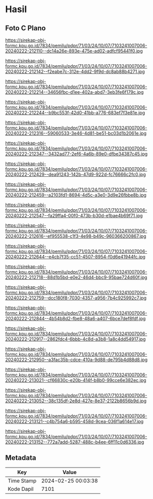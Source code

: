 # Hasil

## Foto C Plano

https://sirekap-obj-formc.kpu.go.id/7834/pemilu/pdpr/71/03/24/10/07/7103241007006-20240222-212110--dc14a26e-893e-475e-ad02-adfcf95441f0.jpg

https://sirekap-obj-formc.kpu.go.id/7834/pemilu/pdpr/71/03/24/10/07/7103241007006-20240222-212142--f2eabe7c-312e-4dd2-9f9d-dc8ab88b4271.jpg

https://sirekap-obj-formc.kpu.go.id/7834/pemilu/pdpr/71/03/24/10/07/7103241007006-20240222-212214--34656fbc-d1ee-402a-abd7-3eb3fe6f179c.jpg

https://sirekap-obj-formc.kpu.go.id/7834/pemilu/pdpr/71/03/24/10/07/7103241007006-20240222-212244--b9bc553f-42d0-41bb-a776-683ef7f3e81e.jpg

https://sirekap-obj-formc.kpu.go.id/7834/pemilu/pdpr/71/03/24/10/07/7103241007006-20240222-212316--59060533-3e46-4d81-be51-bc03d1b2061e.jpg

https://sirekap-obj-formc.kpu.go.id/7834/pemilu/pdpr/71/03/24/10/07/7103241007006-20240222-212347--3432ad77-2ef6-4a6b-89e0-dfbe34387c45.jpg

https://sirekap-obj-formc.kpu.go.id/7834/pemilu/pdpr/71/03/24/10/07/7103241007006-20240222-212429--dea91243-142b-47d9-922d-fc76666c2fc0.jpg

https://sirekap-obj-formc.kpu.go.id/7834/pemilu/pdpr/71/03/24/10/07/7103241007006-20240222-212459--a2103fd1-8694-4d5c-a3e0-3d9e26fbbe8b.jpg

https://sirekap-obj-formc.kpu.go.id/7834/pemilu/pdpr/71/03/24/10/07/7103241007006-20240222-212547--fa29ffa4-00f0-473b-b30d-e1bae4b69f71.jpg

https://sirekap-obj-formc.kpu.go.id/7834/pemilu/pdpr/71/03/24/10/07/7103241007006-20240222-212616--ef955538-c1f3-4e98-b49c-960366200867.jpg

https://sirekap-obj-formc.kpu.go.id/7834/pemilu/pdpr/71/03/24/10/07/7103241007006-20240222-212644--e4cb7f35-cc51-4507-8954-f0d6e41944fc.jpg

https://sirekap-obj-formc.kpu.go.id/7834/pemilu/pdpr/71/03/24/10/07/7103241007006-20240222-212718--88d1b5bd-e0e2-46d4-bbc9-95bae724d60f.jpg

https://sirekap-obj-formc.kpu.go.id/7834/pemilu/pdpr/71/03/24/10/07/7103241007006-20240222-212759--dcc180f8-7030-4357-a956-7b4c925992c7.jpg

https://sirekap-obj-formc.kpu.go.id/7834/pemilu/pdpr/71/03/24/10/07/7103241007006-20240222-212844--4b54b8d2-fbe8-48a6-a407-6bce7def8fdf.jpg

https://sirekap-obj-formc.kpu.go.id/7834/pemilu/pdpr/71/03/24/10/07/7103241007006-20240222-212917--2862fdc4-6bbb-4c8d-a3b8-1a8c4dd54917.jpg

https://sirekap-obj-formc.kpu.go.id/7834/pemilu/pdpr/71/03/24/10/07/7103241007006-20240222-212950--a3fac35b-cdce-410a-9d88-de795b4d88d8.jpg

https://sirekap-obj-formc.kpu.go.id/7834/pemilu/pdpr/71/03/24/10/07/7103241007006-20240222-213021--cf66830c-e20b-414f-b8b0-99cce6e382ec.jpg

https://sirekap-obj-formc.kpu.go.id/7834/pemilu/pdpr/71/03/24/10/07/7103241007006-20240222-213052--38c135df-2e8d-427e-8e37-2122b8656b9d.jpg

https://sirekap-obj-formc.kpu.go.id/7834/pemilu/pdpr/71/03/24/10/07/7103241007006-20240222-213121--c4b754a6-b595-458d-9cea-036f1a614e17.jpg

https://sirekap-obj-formc.kpu.go.id/7834/pemilu/pdpr/71/03/24/10/07/7103241007006-20240222-213152--772a7add-5287-488c-b4ee-6ff11c0d6336.jpg


## Metadata

| Key        | Value               |
| ---------- | ------------------- |
| Time Stamp | 2024-02-25 00:03:38 |
| Kode Dapil | 7101                |



